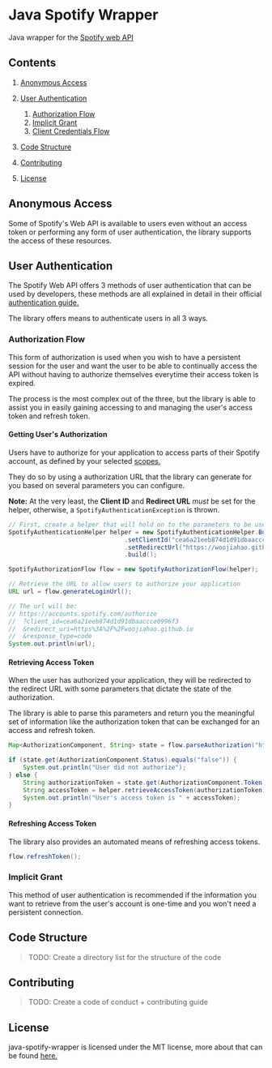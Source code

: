 # Java Spotify Wrapper
Java wrapper for the [Spotify web API](https://developer.spotify.com/documentation/web-api/)

## Contents

1. [Anonymous Access](https://github.com/woojiahao/java-spotify-wrapper#anonymous-access)
2. [User Authentication](https://github.com/woojiahao/java-spotify-wrapper#user-authentication)
  
    1. [Authorization Flow](https://github.com/woojiahao/java-spotify-wrapper#authorization-flow)
    2. [Implicit Grant](https://github.com/woojiahao/java-spotify-wrapper#implicit-grant)
    3. [Client Credentials Flow](https://github.com/woojiahao/java-spotify-wrapper#client-credentials-flow)

3. [Code Structure](https://github.com/woojiahao/java-spotify-wrapper#code-structure)
4. [Contributing](https://github.com/woojiahao/java-spotify-wrapper#contributing)
5. [License](https://github.com/woojiahao/java-spotify-wrapper#license)

## Anonymous Access
Some of Spotify's Web API is available to users even without an access token or performing any form of user authentication,
the library supports the access of these resources.

## User Authentication
The Spotify Web API offers 3 methods of user authentication that can be used by developers, these methods are all explained
in detail in their official [authentication guide.](https://developer.spotify.com/documentation/general/guides/authorization-guide/)

The library offers means to authenticate users in all 3 ways. 

### Authorization Flow
This form of authorization is used when you wish to have a persistent session for the user and want the user to be 
able to continually access the API without having to authorize themselves everytime their access token is expired.

The process is the most complex out of the three, but the library is able to assist you in easily gaining accessing to and
managing the user's access token and refresh token.

#### Getting User's Authorization
Users have to authorize for your application to access parts of their Spotify account, as defined by your selected 
[scopes.](https://developer.spotify.com/documentation/general/guides/scopes/)

They do so by using a authorization URL that the library can generate for you based on several parameters you can configure.

**Note:** At the very least, the **Client ID** and **Redirect URL** *must* be set for the helper, otherwise, 
a `SpotifyAuthenticationException` is thrown.

```java
// First, create a helper that will hold on to the parameters to be used
SpotifyAuthenticationHelper helper = new SpotifyAuthenticationHelper.Builder()
								.setClientId("cea6a21eeb874d1d91dbaaccce0996f3")
								.setRedirectUrl("https://woojiahao.github.io")
								.build();

SpotifyAuthorizationFlow flow = new SpotifyAuthorizationFlow(helper);

// Retrieve the URL to allow users to authorize your application
URL url = flow.generateLoginUrl();

// The url will be:
// https://accounts.spotify.com/authorize
//  ?client_id=cea6a21eeb874d1d91dbaaccce0996f3
// 	&redirect_uri=https%3A%2F%2Fwoojiahao.github.io
//  &response_type=code
System.out.println(url);
```

#### Retrieving Access Token
When the user has authorized your application, they will be redirected to the redirect URL with some parameters that dictate the state of the authorization.

The library is able to parse this parameters and return you the meaningful set of information like the authorization token that can be exchanged for an access and refresh token.

```java
Map<AuthorizationComponent, String> state = flow.parseAuthorization("https://woojiahao.github.io/<parameters>");

if (state.get(AuthorizationComponent.Status).equals("false")) {
	System.out.println("User did not authorize");
} else {	
	String authorizationToken = state.get(AuthorizationComponent.Token);	
	String accessToken = helper.retrieveAccessToken(authorizationToken);
	System.out.println("User's access token is " + accessToken);
}
```

#### Refreshing Access Token
The library also provides an automated means of refreshing access tokens.

```java
flow.refreshToken();
```

### Implicit Grant
This method of user authentication is recommended if the information you want to retrieve from the user's account is one-time and you won't need a persistent connection.

## Code Structure
> TODO: Create a directory list for the structure of the code

## Contributing
> TODO: Create a code of conduct + contributing guide

## License
java-spotify-wrapper is licensed under the MIT license, more about that can be found [here.](https://opensource.org/licenses/MIT)